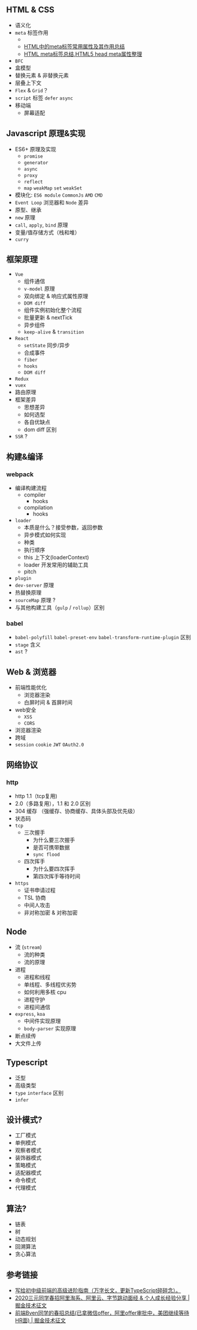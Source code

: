 ## HTML & CSS
- 语义化
- `meta` 标签作用
    - [<meta>](https://developer.mozilla.org/en-US/docs/Web/HTML/Element/meta)
    - [HTML中的meta标签常用属性及其作用总结](https://segmentfault.com/a/1190000010342600)
    - [HTML meta标签总结,HTML5 head meta属性整理](http://caibaojian.com/mobile-meta.html)
- `BFC`
- 盒模型
- 替换元素 & 非替换元素
- 层叠上下文
- `Flex` & `Grid`？
- `script` 标签 `defer` `async`
- 移动端
    - 屏幕适配

## Javascript 原理&实现

- ES6+ 原理及实现
  - `promise`
  - `generator`
  - `async`
  - `proxy`
  - `reflect`
  - `map` `weakMap` `set` `weakSet`
- 模块化: `ES6 module` `CommonJs` `AMD` `CMD`
- `Event Loop` 浏览器和 `Node` 差异
- 原型、继承
- `new` 原理
- `call`, `apply`, `bind` 原理
- 变量/值存储方式（栈和堆）
- `curry`

## 框架原理

- `Vue`
  - 组件通信
  - `v-model` 原理
  - 双向绑定 & 响应式属性原理
  - `DOM diff`
  - 组件实例初始化整个流程
  - 批量更新 & nextTick
  - 异步组件
  - `keep-alive` & `transition`
- `React`
  - `setState` 同步/异步
  - 合成事件
  - `fiber`
  - `hooks`
  - `DOM diff`
- `Redux`
- `vuex`
- 路由原理
- 框架差异
  - 思想差异
  - 如何选型
  - 各自优缺点
  - dom diff 区别
- `SSR` ?



## 构建&编译

### webpack

- 编译构建流程
  - compiler
    - hooks
  - compilation
    - hooks
- `loader`
  - 本质是什么？接受参数，返回参数
  - 异步模式如何实现
  - 种类
  - 执行顺序
  - this 上下文(loaderContext)
  - loader 开发常用的辅助工具
  - pitch
- `plugin`
- `dev-server` 原理
- 热替换原理
- `sourceMap` 原理 ?
- 与其他构建工具（`gulp` / `rollup`）区别

### babel

- `babel-polyfill` `babel-preset-env` `babel-transform-runtime-plugin` 区别
- `stage` 含义
- `ast` ?

## Web & 浏览器

- 前端性能优化
  - 浏览器渲染
  - 白屏时间 & 首屏时间
- web安全
  - `XSS`
  - `CORS`
- 浏览器渲染
- 跨域
- `session` `cookie` `JWT` `OAuth2.0`

## 网络协议

### http

- http 1.1（tcp复用)
- 2.0（多路复用），1.1 和 2.0 区别
- 304 缓存 （强缓存、协商缓存、具体头部及优先级）
- 状态码
- `tcp`
  - 三次握手
    - 为什么要三次握手
    - 是否可携带数据
    - `sync flood`
  - 四次挥手
    - 为什么要四次挥手
    - 第四次挥手等待时间
- `https`
  - 证书申请过程
  - TSL 协商
  - 中间人攻击
  - 非对称加密 & 对称加密

## Node

- 流 (`stream`)
    - 流的种类
    - 流的原理
- 进程
    - 进程和线程
    - 单线程、多线程优劣势
    - 如何利用多核 cpu
    - 进程守护
    - 进程间通信
- `express`, `koa`
    - 中间件实现原理
    - `body-parser` 实现原理
- 断点续传
- 大文件上传

## Typescript
- 泛型
- 高级类型
- `type` `interface` 区别
- `infer`

## 设计模式?
- 工厂模式
- 单例模式
- 观察者模式
- 装饰器模式
- 策略模式
- 适配器模式
- 命令模式
- 代理模式

## 算法?

- 链表
- 树
- 动态规划
- 回溯算法
- 贪心算法





## 参考链接

- [写给初中级前端的高级进阶指南（万字长文，更新TypeScript碎碎念）。](https://juejin.im/post/5e7c08bde51d455c4c66ddad#heading-6)
- [2020三元同学春招阿里淘系、阿里云、字节跳动面经 & 个人成长经验分享 | 掘金技术征文](https://juejin.im/post/5e7d4e8b6fb9a03c6422f112)
- [前端Bven同学的春招总结(已拿微信offer，阿里offer审批中，美团继续等待HR面) | 掘金技术征文](https://juejin.im/post/5e82fb6e6fb9a03c75753628)

